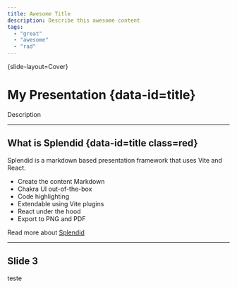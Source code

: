 ```yaml
---
title: Awesome Title
description: Describe this awesome content
tags:
  - "great"
  - "awesome"
  - "rad"
---
```


{slide-layout=Cover}
# My Presentation {data-id=title}

Description


---
## What is Splendid {data-id=title class=red}

Splendid is a markdown based presentation framework that uses Vite and React.

- Create the content Markdown
- Chakra UI out-of-the-box
- Code highlighting
- Extendable using Vite plugins
- React under the hood
- Export to PNG and PDF

Read more about [Splendid]()

---

## Slide 3

teste
